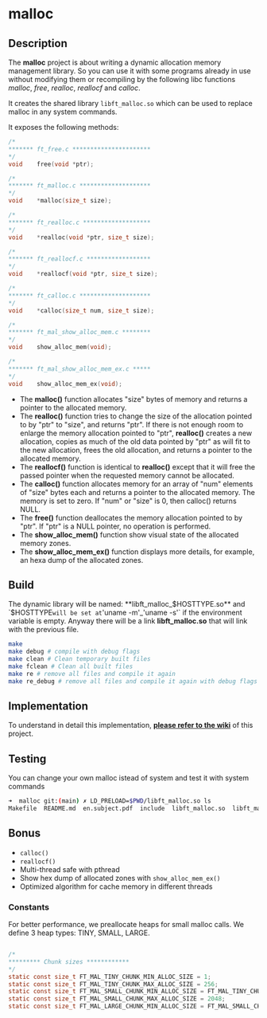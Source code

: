 # malloc

## Description

The **malloc** project is about writing a dynamic allocation memory management library. So you can use it with some programs already in use without modifying them or recompiling by the following libc functions _malloc_, _free_, _realloc_, _reallocf_ and _calloc_. 

It creates the shared library `libft_malloc.so` which can be used to replace malloc in any system commands.

It exposes the following methods:
```c
/*
******* ft_free.c **********************
*/
void	free(void *ptr);

/*
******* ft_malloc.c ********************
*/
void	*malloc(size_t size);

/*
******* ft_realloc.c *******************
*/
void	*realloc(void *ptr, size_t size);

/*
******* ft_reallocf.c ******************
*/
void	*reallocf(void *ptr, size_t size);

/*
******* ft_calloc.c ********************
*/
void	*calloc(size_t num, size_t size);

/*
******* ft_mal_show_alloc_mem.c ********
*/
void	show_alloc_mem(void);

/*
******* ft_mal_show_alloc_mem_ex.c *****
*/
void	show_alloc_mem_ex(void);
```

* The **malloc()** function allocates "size" bytes of memory and returns a pointer to the allocated memory.
* The **realloc()** function tries to change the size of the allocation pointed to by "ptr" to "size", and returns "ptr". If there is not enough room to enlarge the memory allocation pointed to "ptr", **realloc()** creates a new allocation, copies as much of the old data pointed by "ptr" as will fit to the new allocation, frees the old allocation, and returns a pointer to the allocated memory.
* The **reallocf()** function is identical to **realloc()** except that it will free the passed pointer when the requested memory cannot be allocated.
* The **calloc()** function allocates memory for an array of "num" elements of "size" bytes each and returns a pointer to the allocated memory. The memory is set to zero. If "num" or "size" is 0, then calloc() returns NULL.
* The **free()** function deallocates the memory allocation pointed to by "ptr". If "ptr" is a NULL pointer, no operation is performed.
* The **show_alloc_mem()** function show visual state of the allocated memory zones.
* The **show_alloc_mem_ex()** function displays more details, for example, an hexa dump of the allocated zones.

## Build

The dynamic library will be named: **libft_malloc_$HOSTTYPE.so** and `$HOSTTYPE` will be set at `'uname -m'_'uname -s'` if the environment variable is empty. Anyway there will be a link **libft_malloc.so** that will link with the previous file.

```bash
make
make debug # compile with debug flags
make clean # Clean temporary built files
make fclean # Clean all built files
make re # remove all files and compile it again
make re_debug # remove all files and compile it again with debug flags
```

## Implementation

To understand in detail this implementation, [**please refer to the wiki**](https://github.com/fica99/malloc/wiki) of this project.

## Testing

You can change your own malloc istead of system and test it with system commands

```bash
➜  malloc git:(main) ✗ LD_PRELOAD=$PWD/libft_malloc.so ls
Makefile  README.md  en.subject.pdf  include  libft_malloc.so  libft_malloc_x86_64.so  libftprintf  src  tmp
```

## Bonus

- `calloc()`
- `reallocf()`
- Multi-thread safe with pthread
- Show hex dump of allocated zones with `show_alloc_mem_ex()`
- Optimized algorithm for cache memory in different threads

### Constants

For better performance, we preallocate heaps for small malloc calls. We define 3 heap types: TINY, SMALL, LARGE.

```c

/*
********* Chunk sizes ************
*/
static const size_t FT_MAL_TINY_CHUNK_MIN_ALLOC_SIZE = 1;
static const size_t FT_MAL_TINY_CHUNK_MAX_ALLOC_SIZE = 256;
static const size_t FT_MAL_SMALL_CHUNK_MIN_ALLOC_SIZE = FT_MAL_TINY_CHUNK_MAX_ALLOC_SIZE + 1;
static const size_t FT_MAL_SMALL_CHUNK_MAX_ALLOC_SIZE = 2048;
static const size_t FT_MAL_LARGE_CHUNK_MIN_ALLOC_SIZE = FT_MAL_SMALL_CHUNK_MAX_ALLOC_SIZE + 1;
```

